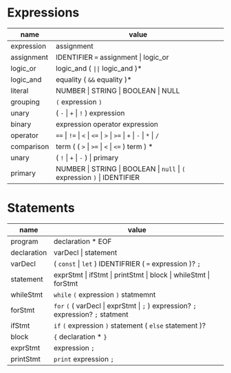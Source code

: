 # Expressions

| name       | value                                                                     |
| ---------- | ------------------------------------------------------------------------- |
| expression | assignment                                                                |
| assignment | IDENTIFIER `=` assignment \| logic_or                                     |
| logic_or   | logic_and ( `\|\|` logic_and )\*                                          |
| logic_and  | equality ( `&&` equality )\*                                              |
| literal    | NUMBER \| STRING \| BOOLEAN \| NULL                                       |
| grouping   | `(` expression `)`                                                        |
| unary      | ( `-` \| `+` \| `!` ) expression                                          |
| binary     | expression operator expression                                            |
| operator   | `==` \| `!=` \| `<` \| `<=` \| `>` \| `>=` \| `+` \| `-` \| `*` \| `/`    |
| comparison | term ( ( `>` \| `>=` \| `<` \| `<=` ) term ) \*                           |
| unary      | ( `!` \| `+` \| `-` ) \| primary                                          |
| primary    | NUMBER \| STRING \| BOOLEAN \| `null` \| `(` expression `)` \| IDENTIFIER |

# Statements

| name        | value                                                                             |
| ----------- | --------------------------------------------------------------------------------- |
| program     | declaration \* EOF                                                                |
| declaration | varDecl \| statement                                                              |
| varDecl     | ( `const` \| `let` ) IDENTIFRIER ( `=` expression )? `;`                          |
| statement   | exprStmt \| ifStmt \| printStmt \| block \| whileStmt \| forStmt                  |
| whileStmt   | `while` `(` expression `)` statmemnt                                              |
| forStmt     | `for` `(` ( varDecl \| exprStmt \| `;` ) expression? `;` expression? `;` statment |
| ifStmt      | `if` `(` expression `)` statement ( `else` statement )?                           |
| block       | `{` declaration \* `}`                                                            |
| exprStmt    | expression `;`                                                                    |
| printStmt   | `print` expression `;`                                                            |
